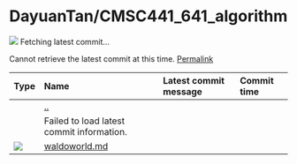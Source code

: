 # DayuanTan/CMSC441\_641\_algorithm

![](https://github.githubassets.com/images/spinners/octocat-spinner-32-EAF2F5.gif) Fetching latest commit…

 Cannot retrieve the latest commit at this time. [Permalink](https://github.com/DayuanTan/CMSC441_641_algorithm/tree/5f6d2ecd9f6932c86157a96b3574222e78998a69/DP_waldoworld)

| Type | Name | Latest commit message | Commit time |
| :--- | :--- | :--- | :--- |
|  | [..]() |  |  |
|  | Failed to load latest commit information. |  |  |
| ![](https://github.githubassets.com/images/spinners/octocat-spinner-32.gif) |  [waldoworld.md](https://github.com/DayuanTan/CMSC441_641_algorithm/blob/master/DP_waldoworld/waldoworld.md) |  |  |

